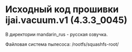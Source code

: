 # Исходный код прошивки ijai.vacuum.v1 (4.3.3_0045)

В директории mandarin_rus - русская озвучка.

Файловая система пылесоса: /rootfs/squashfs-root/

